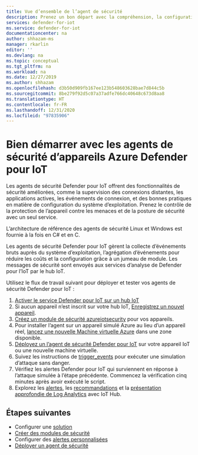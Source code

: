 ```yaml
---
title: Vue d’ensemble de l’agent de sécurité
description: Prenez un bon départ avec la compréhension, la configuration, le déploiement et l’utilisation des agents de sécurité Azure Defender pour IoT sur vos appareils IoT.
services: defender-for-iot
ms.service: defender-for-iot
documentationcenter: na
author: shhazam-ms
manager: rkarlin
editor: ''
ms.devlang: na
ms.topic: conceptual
ms.tgt_pltfrm: na
ms.workload: na
ms.date: 12/27/2019
ms.author: shhazam
ms.openlocfilehash: d3b50d909fb167ee123b548603628bae7d844c5b
ms.sourcegitcommit: 8be279f92d5c07a37adfe766dc40648c673d8aa8
ms.translationtype: HT
ms.contentlocale: fr-FR
ms.lasthandoff: 12/31/2020
ms.locfileid: "97835906"
---
```

# <a name="get-started-with-azure-defender-for-iot-device-security-agents"></a>Bien démarrer avec les agents de sécurité d’appareils Azure Defender pour IoT

Les agents de sécurité Defender pour IoT offrent des fonctionnalités de sécurité améliorées, comme la supervision des connexions distantes, les applications actives, les événements de connexion, et des bonnes pratiques en matière de configuration du système d’exploitation. Prenez le contrôle de la protection de l’appareil contre les menaces et de la posture de sécurité avec un seul service.

L’architecture de référence des agents de sécurité Linux et Windows est fournie à la fois en C# et en C.

Les agents de sécurité Defender pour IoT gèrent la collecte d’événements bruts auprès du système d’exploitation, l’agrégation d’événements pour réduire les coûts et la configuration grâce à un jumeau de module. Les messages de sécurité sont envoyés aux services d’analyse de Defender pour l’IoT par le hub IoT.

Utilisez le flux de travail suivant pour déployer et tester vos agents de sécurité Defender pour IoT :

1. [Activer le service Defender pour IoT sur un hub IoT](quickstart-onboard-iot-hub.md)
1. Si aucun appareil n’est inscrit sur votre hub IoT, [Enregistrez un nouvel appareil](../iot-accelerators/quickstart-device-simulation-deploy.md).
1. [Créez un module de sécurité azureiotsecurity](quickstart-create-security-twin.md) pour vos appareils.
1. Pour installer l’agent sur un appareil simulé Azure au lieu d’un appareil réel, [lancez une nouvelle Machine virtuelle Azure](../virtual-machines/linux/quick-create-portal.md) dans une zone disponible.
1. [Déployez un l’agent de sécurité Defender pour IoT](how-to-deploy-linux-cs.md) sur votre appareil IoT ou une nouvelle machine virtuelle.
1. Suivez les instructions de [trigger_events](https://aka.ms/iot-security-github-trigger-events) pour exécuter une simulation d’attaque sans danger.
1. Vérifiez les alertes Defender pour IoT qui surviennent en réponse à l’attaque simulée à l’étape précédente. Commencez la vérification cinq minutes après avoir exécuté le script.
1. Explorez les [alertes](concept-security-alerts.md), les [recommandations](concept-recommendations.md) et la [présentation approfondie de Log Analytics](how-to-security-data-access.md) avec IoT Hub.

## <a name="next-steps"></a>Étapes suivantes

- Configurer une [solution](quickstart-configure-your-solution.md)
- [Créer des modules de sécurité](quickstart-create-security-twin.md)
- Configurer des [alertes personnalisées](quickstart-create-custom-alerts.md)
- [Déployer un agent de sécurité](how-to-deploy-agent.md)